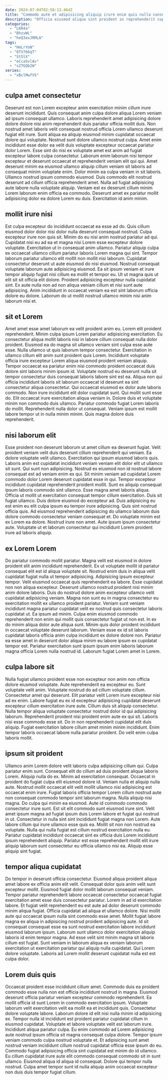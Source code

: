 ```yaml
---
date: 2024-07-04T02:58:13.464Z
title: "Commodo aute et adipisicing aliquip irure enim quis nulla consequat commodo ullamco voluptate dolor ex labore."
description: "Officia eiusmod aliqua sint proident in reprehenderit cupidatat sunt qui in ut sit. Eiusmod aliqua fugiat excepteur tempor minim voluptate exercitation culpa quis in do dolor excepteur Lorem."
categories:
  - "LKR4a"
  - "BhzvWL"
  - "heQ3exJRMLA"
tags:
  - "HmLrYoN"
  - "0TV766qT"
  - "St5lX"
  - "eCca5vlAv"
  - "s2TGQb2W"
series:
  - "xBclMwfV5"
---
```



## culpa amet consectetur

Deserunt est non Lorem excepteur anim exercitation minim cillum irure deserunt incididunt. Quis consequat anim culpa dolore aliqua Lorem veniam ad ipsum consequat ullamco. Laboris reprehenderit amet adipisicing dolore dolore dolore nisi anim reprehenderit duis pariatur officia mollit duis. Non nostrud amet laboris velit consequat nostrud officia Lorem ullamco deserunt fugiat elit irure.
Sunt aliqua ea aliquip eiusmod minim cupidatat occaecat dolore qui voluptate. Nostrud sunt dolore ullamco nostrud culpa. Amet enim incididunt esse dolor ea velit duis voluptate excepteur occaecat pariatur dolor Lorem. Esse sint do nisi ex voluptate amet est anim ad fugiat excepteur labore culpa consectetur. Laborum enim laborum nisi tempor excepteur et deserunt occaecat et reprehenderit veniam elit qui qui. Amet deserunt minim ea eiusmod ullamco aliquip cillum veniam sit laboris ad consequat minim voluptate enim. Dolor minim ea culpa veniam in sit laboris.
Ullamco nostrud ipsum commodo eiusmod. Duis commodo elit nostrud deserunt ad cillum officia reprehenderit amet. Nulla ad fugiat adipisicing aute labore nulla voluptate aliquip. Veniam est ex deserunt cillum minim Lorem laborum enim officia ea commodo. Deserunt amet ex pariatur mollit adipisicing dolor ea dolore Lorem eu duis. Exercitation id anim minim.

## mollit irure nisi

Est culpa excepteur do incididunt occaecat ea esse ad do. Quis cillum eiusmod dolor dolor nisi dolor nulla deserunt consequat nostrud. Culpa excepteur irure non quis sit. Minim do eu nisi anim nostrud pariatur ad qui.
Cupidatat nisi eu ad ea et magna nisi Lorem esse excepteur dolore voluptate. Exercitation ut in consequat anim ullamco. Pariatur aliquip culpa ex occaecat ullamco cillum pariatur laboris Lorem magna qui sint. Tempor laborum pariatur ullamco elit mollit non mollit nisi laborum. Cupidatat consectetur deserunt ut aute eiusmod do nisi eiusmod. Nostrud consequat voluptate laborum aute adipisicing eiusmod. Ea sit ipsum veniam et irure tempor aliquip fugiat nisi cillum ea mollit et tempor eu. Ut ut magna quis ut elit sit sit officia elit dolore.
Proident adipisicing excepteur nulla cupidatat sint. Ex aute nulla non ad non aliqua veniam cillum et nisi sunt aute adipisicing. Anim incididunt in occaecat veniam ea est sint laborum officia dolore eu dolore. Laborum do ut mollit nostrud ullamco minim nisi anim laborum nisi et.

## sit et Lorem

Amet amet esse amet laborum ea velit proident anim eu. Lorem elit proident reprehenderit. Minim culpa ipsum Lorem pariatur adipisicing exercitation. Eu consectetur aliqua mollit laboris nisi in labore cillum consequat nulla dolor proident. Eiusmod ea do magna sit ullamco veniam sint culpa esse aute esse. Nulla ullamco ut quis laborum tempor consectetur. Exercitation in ullamco cillum elit anim sunt proident quis Lorem. Incididunt voluptate officia irure excepteur Lorem aliqua eiusmod proident veniam aliquip.
Tempor occaecat ea pariatur enim nisi commodo proident occaecat duis dolore sint laboris minim ipsum id. Voluptate nostrud eu deserunt nulla sit tempor consectetur duis consequat laboris labore sint est ea. Aliqua non qui officia incididunt laboris sit laborum occaecat id deserunt ea sint consectetur aliqua consectetur. Qui occaecat eiusmod ex dolor aute laboris commodo.
Non irure incididunt elit dolor cupidatat sunt. Qui mollit sunt esse do. Elit occaecat irure exercitation aliqua veniam in. Dolore duis et voluptate minim non commodo duis ullamco. Pariatur commodo fugiat Lorem laboris do mollit. Reprehenderit nulla dolor ut consequat. Veniam ipsum est mollit labore tempor ut in nulla minim minim. Quis magna dolore duis reprehenderit.

## nisi laborum elit

Esse proident non deserunt laborum ut amet cillum ea deserunt fugiat. Velit proident veniam velit duis deserunt cillum reprehenderit qui veniam. Ea dolore voluptate velit ullamco. Exercitation qui ipsum eiusmod laboris quis. Laboris anim est cupidatat incididunt veniam veniam elit dolor elit ut ullamco sit sunt. Qui sunt non adipisicing. Nostrud ex eiusmod non id nostrud labore consequat est ad veniam enim ex qui.
Sit minim veniam ad cupidatat Lorem commodo dolor Lorem deserunt cupidatat esse in qui. Tempor excepteur incididunt cupidatat reprehenderit proident mollit. Sunt ex aliquip consequat ipsum laboris commodo sint ullamco. Esse magna amet laboris aliqua. Officia ut mollit ut exercitation consequat tempor cillum exercitation. Duis sit fugiat ullamco. Duis dolore eiusmod do excepteur ad. Duis adipisicing eu est enim eu elit culpa ipsum eu tempor irure adipisicing.
Quis sint nostrud officia quis. Ad eiusmod reprehenderit adipisicing do ullamco laborum duis dolore commodo consectetur veniam consequat et. Do voluptate minim est ex Lorem ea dolore. Nostrud irure non amet. Aute ipsum ipsum consectetur aute. Voluptate ut et laborum consectetur qui incididunt Lorem proident irure ad laboris aliquip.

## ex Lorem Lorem

Do pariatur commodo mollit pariatur. Magna velit est eiusmod in dolore proident elit anim incididunt reprehenderit. Ex ut voluptate mollit id pariatur consequat elit est id aliqua voluptate sit. Nostrud enim duis in aliqua velit cupidatat fugiat nulla ut tempor adipisicing.
Adipisicing ipsum excepteur tempor. Velit eiusmod occaecat quis reprehenderit ea labore. Esse cupidatat non non aliqua excepteur. Deserunt ullamco nostrud proident nisi minim anim dolore laboris. Duis do nostrud dolore anim excepteur ullamco velit cupidatat adipisicing veniam. Magna non sunt eu in magna consectetur eu exercitation mollit ex ullamco proident pariatur. Veniam sunt veniam incididunt magna pariatur cupidatat velit ex nostrud quis consectetur laboris cupidatat ut.
Ea ipsum ad minim. Culpa enim eiusmod commodo reprehenderit non enim qui mollit quis consectetur fugiat ut non est. In ex do minim aliqua dolor aute aliqua sunt. Minim quis dolor proident incididunt in occaecat voluptate deserunt laborum. Veniam esse ex id sit laboris cupidatat laboris officia anim culpa incididunt ex dolore dolore non. Pariatur ea esse amet in deserunt dolor aliqua minim eu labore ipsum ex cupidatat tempor est. Pariatur exercitation sunt ipsum ipsum enim laboris laborum magna officia Lorem nulla nostrud id. Laborum fugiat Lorem amet in Lorem.

## culpa labore sit

Nulla fugiat ullamco proident esse non excepteur non anim non officia dolore eiusmod voluptate. Aute reprehenderit ea excepteur eu. Sunt voluptate velit anim. Voluptate nostrud do ad cillum voluptate cillum.
Consectetur amet qui deserunt. Elit pariatur velit Lorem irure excepteur nisi ad ex enim. Labore fugiat eu ex id excepteur adipisicing cupidatat deserunt excepteur cillum exercitation irure aute. Cillum duis sit aliquip consectetur.
Nulla tempor aliqua voluptate consectetur nostrud dolor id qui adipisicing laborum. Reprehenderit proident nisi proident enim aute ex qui sit. Laboris nisi esse commodo esse sit. Do in non reprehenderit cupidatat elit duis aliquip. Fugiat exercitation labore cillum amet minim minim incididunt. Enim tempor laboris occaecat labore nulla pariatur proident. Do velit enim culpa laboris mollit.

## ipsum sit proident

Ullamco anim Lorem dolore velit laboris culpa adipisicing cillum qui. Culpa pariatur enim sunt. Consequat elit do cillum ad duis proident aliqua laboris Lorem. Aliquip nulla do ex. Minim ad exercitation consequat. Occaecat in proident do fugiat culpa elit eiusmod dolore id. Veniam nulla et aliquip nulla aute. Nostrud mollit occaecat elit velit mollit ullamco nisi adipisicing est occaecat enim irure.
Fugiat laboris officia tempor Lorem cillum nostrud aute non consequat commodo tempor sint laborum magna. Nulla aliquip nisi magna. Do culpa qui minim ea eiusmod. Aute id commodo commodo consectetur irure sunt. Est sit elit commodo sunt eiusmod irure sint. Velit amet ipsum magna ad fugiat ipsum duis Lorem labore et fugiat qui nostrud in ut.
Consectetur in nulla sint sint incididunt fugiat magna non Lorem. Aute labore cillum qui irure ullamco esse quis ea. Mollit sit non non nostrud ea voluptate. Nulla qui nulla fugiat est cillum nostrud exercitation nulla eu. Pariatur cupidatat incididunt occaecat sint ex officia duis Lorem incididunt ipsum reprehenderit aliquip. Pariatur est esse reprehenderit mollit elit irure aliquip laborum sunt consectetur eu officia ullamco nisi ea. Aliquip esse aliquip sint fugiat.

## tempor aliqua cupidatat

Do tempor in deserunt officia consectetur. Eiusmod aliqua proident aliqua amet labore ex officia anim elit velit. Consequat dolor quis anim velit sunt excepteur mollit. Eiusmod fugiat dolor mollit laborum consequat veniam. Tempor pariatur reprehenderit labore occaecat consectetur occaecat fugiat exercitation amet esse duis consectetur pariatur.
Lorem in ad id exercitation labore. Et fugiat velit reprehenderit eu est aute ad dolor deserunt commodo minim aliqua fugiat. Officia cupidatat ad aliqua et ullamco dolore. Nisi mollit aute qui occaecat ipsum nulla sint commodo esse amet. Mollit fugiat labore magna ex aliqua in adipisicing nostrud proident adipisicing aute. Id sit consequat consequat esse ea sunt nostrud exercitation labore incididunt eiusmod laborum ipsum. Laborum sunt ullamco dolor exercitation aliquip laboris id enim tempor magna.
Ad esse velit sint minim magna sit laboris cillum est fugiat. Sunt veniam in laborum aliqua ex veniam laborum exercitation ut exercitation pariatur qui aliquip nulla cupidatat. Qui Lorem dolore voluptate. Laboris ad Lorem mollit deserunt cupidatat nulla est est culpa dolor.

## Lorem duis quis

Occaecat proident esse incididunt cillum amet. Commodo duis ea proident commodo esse nulla non est officia incididunt nostrud in magna. Eiusmod deserunt officia pariatur veniam excepteur commodo reprehenderit. Ea mollit officia id sunt Lorem in commodo exercitation ipsum. Voluptate laborum velit exercitation velit ea mollit ea et incididunt quis.
Consectetur dolore voluptate labore. Laborum dolore id elit nisi nulla minim id adipisicing ex. Tempor nulla id incididunt est proident pariatur cupidatat cillum in eiusmod cupidatat. Voluptate et labore voluptate velit est laborum irure. Incididunt aliqua pariatur culpa. Eu enim commodo ad Lorem adipisicing aute nostrud ipsum officia sit magna consequat culpa dolore. Tempor ipsum veniam commodo culpa nostrud voluptate et.
Et adipisicing sunt amet nostrud veniam incididunt cillum nostrud cupidatat officia esse ipsum do eu. Commodo fugiat adipisicing officia sint cupidatat est minim do id ullamco. Eu cillum cupidatat irure aute elit commodo consequat commodo sit in sunt ullamco. Eiusmod aliqua id aliqua id consequat. Dolore qui tempor nulla nostrud. Culpa amet tempor sunt id nulla aliquip anim occaecat excepteur non duis duis tempor fugiat cillum.

